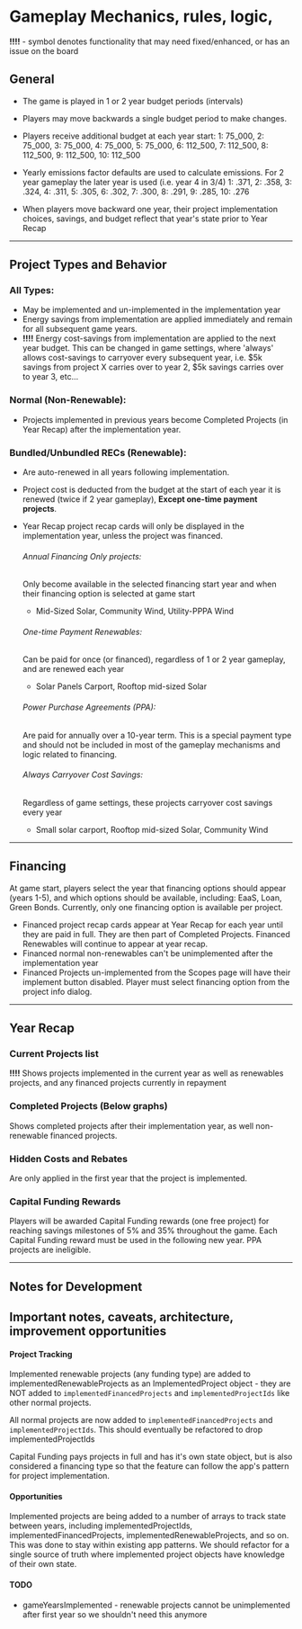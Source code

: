 # Gameplay Mechanics, rules, logic, 

**!!!!** - symbol denotes functionality that may need fixed/enhanced, or has an issue on the board

## General

- The game is played in 1 or 2 year budget periods (intervals)
- Players may move backwards a single budget period to make changes.
- Players receive additional budget at each year start:
	1: 75_000,
	2: 75_000,
	3: 75_000,
	4: 75_000,
	5: 75_000,
	6: 112_500,
	7: 112_500,
	8: 112_500,
	9: 112_500,
	10: 112_500

- Yearly emissions factor defaults are used to calculate emissions. For 2 year gameplay the later year is used (i.e. year 4 in 3/4)
	1: .371,
	2: .358,
	3: .324,
	4: .311,
	5: .305,
	6: .302,
	7: .300,
	8: .291,
	9: .285,
	10: .276

- When players move backward one year, their project implementation choices, savings, and budget reflect that year's state prior to Year Recap

----

## Project Types and Behavior
### All Types:
- May be implemented and un-implemented in the implementation year
- Energy savings from implementation are applied immediately and remain for all subsequent game years. 
- **!!!!** Energy cost-savings from implementation are applied to the next year budget. This can be changed in game settings, where 'always' allows cost-savings to carryover every subsequent year, i.e. $5k savings from project X carries over to year 2, $5k savings carries over to year 3, etc...

### Normal (Non-Renewable):
- Projects implemented in previous years become Completed Projects (in Year Recap) after the implementation year.

### Bundled/Unbundled RECs (Renewable):
- Are auto-renewed in all years following implementation.
- Project cost is deducted from the budget at the start of each year it is renewed (twice if 2 year gameplay), **Except one-time payment projects**.
- Year Recap project recap cards will only be displayed in the implementation year, unless the project was financed.

	###### Annual Financing Only projects:
	Only become available in the selected financing start year and when their financing option is selected at game start
	- Mid-Sized Solar, Community Wind, Utility-PPPA Wind

	###### One-time Payment Renewables:
	Can be paid for once (or financed), regardless of 1 or 2 year gameplay, and are renewed each year
	- Solar Panels Carport, Rooftop mid-sized Solar

	###### Power Purchase Agreements (PPA):
	Are paid for annually over a 10-year term. This is a special payment type and should not be included in most of the gameplay mechanisms and logic related to financing.

	###### Always Carryover Cost Savings:
	Regardless of game settings, these projects carryover cost savings every year
	- Small solar carport, Rooftop mid-sized Solar, Community Wind


---
## Financing 
At game start, players select the year that financing options should appear (years 1-5), and which options should be available, including: EaaS, Loan, Green Bonds. Currently, only one financing option is available per project.

- Financed project recap cards appear at Year Recap for each year until they are paid in full. They are then part of Completed Projects. Financed Renewables will continue to appear at year recap.
- Financed normal non-renewables can't be unimplemented after the implementation year
- Financed Projects un-implemented from the Scopes page will have their implement button disabled. Player must select financing option from the project info dialog.

---
## Year Recap

### Current Projects list
**!!!!** Shows projects implemented in the current year as well as renewables projects, and any financed projects currently in repayment

### Completed Projects (Below graphs)
Shows completed projects after their implementation year, as well non-renewable financed projects.

### Hidden Costs and Rebates
Are only applied in the first year that the project is implemented.

### Capital Funding Rewards
Players will be awarded Capital Funding rewards (one free project) for reaching savings milestones of 5% and 35% throughout the game. Each Capital Funding reward must be used in the following new year. PPA projects are ineligible. 

---

## Notes for Development

## Important notes, caveats, architecture, improvement opportunities

#### Project Tracking

Implemented renewable projects (any funding type) are added to implementedRenewableProjects as an ImplementedProject object - they are NOT added to `implementedFinancedProjects` and `implementedProjectIds` like other normal projects. 

All normal projects are now added to `implementedFinancedProjects` and `implementedProjectIds`. This should eventually be refactored to drop implementedProjectIds

Capital Funding pays projects in full and has it's own state object, but is also considered a financing type so that the feature can follow the app's pattern for project implementation. 

#### Opportunities

Implemented projects are being added to a number of arrays to track state between years, including implementedProjectIds, implementedFinancedProjects, implementedRenewableProjects, and so on. This was done to stay within existing app patterns. We should refactor for a single source of truth where implemented project objects have knowledge of their own state.


#### TODO
- gameYearsImplemented - renewable projects cannot be unimplemented after first year so we shouldn't need this anymore



